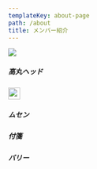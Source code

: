 ```yaml
---
templateKey: about-page
path: /about
title: メンバー紹介
---
```

![](/img/note.png)

##### 高丸ヘッド

<img src="https://www.dailynewbie.com/img/twitter.svg" width=24>

##### ムセン

##### 付箋

##### バリー